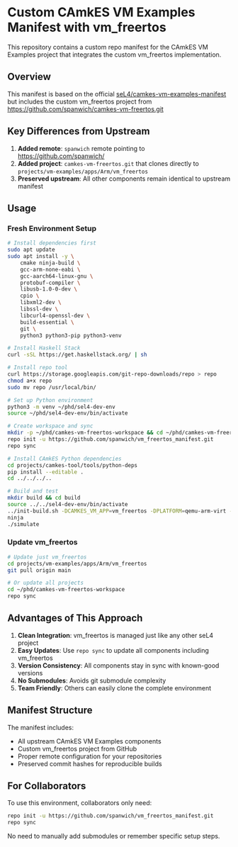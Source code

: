 # Custom CAmkES VM Examples Manifest with vm_freertos

This repository contains a custom repo manifest for the CAmkES VM Examples project that integrates the custom vm_freertos implementation.

## Overview

This manifest is based on the official [seL4/camkes-vm-examples-manifest](https://github.com/seL4/camkes-vm-examples-manifest) but includes the custom vm_freertos project from https://github.com/spanwich/camkes-vm-freertos.git

## Key Differences from Upstream

1. **Added remote**: `spanwich` remote pointing to https://github.com/spanwich/
2. **Added project**: `camkes-vm-freertos.git` that clones directly to `projects/vm-examples/apps/Arm/vm_freertos`
3. **Preserved upstream**: All other components remain identical to upstream manifest

## Usage

### Fresh Environment Setup

```bash
# Install dependencies first
sudo apt update
sudo apt install -y \
    cmake ninja-build \
    gcc-arm-none-eabi \
    gcc-aarch64-linux-gnu \
    protobuf-compiler \
    libusb-1.0-0-dev \
    cpio \
    libxml2-dev \
    libssl-dev \
    libcurl4-openssl-dev \
    build-essential \
    git \
    python3 python3-pip python3-venv

# Install Haskell Stack
curl -sSL https://get.haskellstack.org/ | sh

# Install repo tool
curl https://storage.googleapis.com/git-repo-downloads/repo > repo
chmod a+x repo
sudo mv repo /usr/local/bin/

# Set up Python environment
python3 -m venv ~/phd/sel4-dev-env
source ~/phd/sel4-dev-env/bin/activate

# Create workspace and sync
mkdir -p ~/phd/camkes-vm-freertos-workspace && cd ~/phd/camkes-vm-freertos-workspace
repo init -u https://github.com/spanwich/vm_freertos_manifest.git
repo sync

# Install CAmkES Python dependencies
cd projects/camkes-tool/tools/python-deps
pip install --editable .
cd ../../../..

# Build and test
mkdir build && cd build
source ../../sel4-dev-env/bin/activate
../init-build.sh -DCAMKES_VM_APP=vm_freertos -DPLATFORM=qemu-arm-virt -DSIMULATION=1 -DAARCH64=1
ninja
./simulate
```

### Update vm_freertos

```bash
# Update just vm_freertos
cd projects/vm-examples/apps/Arm/vm_freertos
git pull origin main

# Or update all projects
cd ~/phd/camkes-vm-freertos-workspace
repo sync
```

## Advantages of This Approach

1. **Clean Integration**: vm_freertos is managed just like any other seL4 project
2. **Easy Updates**: Use `repo sync` to update all components including vm_freertos
3. **Version Consistency**: All components stay in sync with known-good versions
4. **No Submodules**: Avoids git submodule complexity
5. **Team Friendly**: Others can easily clone the complete environment

## Manifest Structure

The manifest includes:
- All upstream CAmkES VM Examples components
- Custom vm_freertos project from GitHub
- Proper remote configuration for your repositories
- Preserved commit hashes for reproducible builds

## For Collaborators

To use this environment, collaborators only need:

```bash
repo init -u https://github.com/spanwich/vm_freertos_manifest.git
repo sync
```

No need to manually add submodules or remember specific setup steps.
